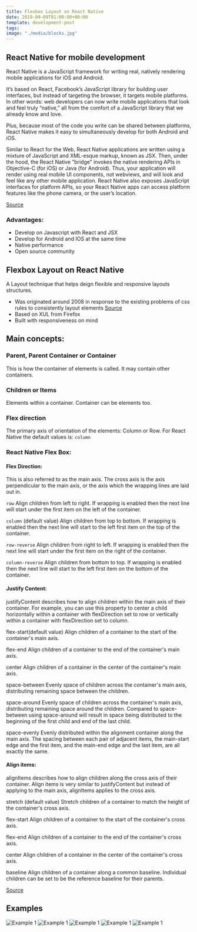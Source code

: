 ```yaml
---
title: Flexbox Layout on React Native
date: 2019-09-09T01:00:00+00:00
template: development-post
tags: 
image: "./media/blocks.jpg"
---
```


## React Native for mobile development

React Native is a JavaScript framework for writing real, natively rendering mobile applications for iOS and Android. 

It’s based on React, Facebook’s JavaScript library for building user interfaces, but instead of targeting the browser, it targets mobile platforms. In other words: web developers can now write mobile applications that look and feel truly “native,” all from the comfort of a JavaScript library that we already know and love. 

Plus, because most of the code you write can be shared between platforms, React Native makes it easy to simultaneously develop for both Android and iOS.

Similar to React for the Web, React Native applications are written using a mixture of JavaScript and XML-esque markup, known as JSX. Then, under the hood, the React Native “bridge” invokes the native rendering APIs in Objective-C (for iOS) or Java (for Android). Thus, your application will render using real mobile UI components, not webviews, and will look and feel like any other mobile application. React Native also exposes JavaScript interfaces for platform APIs, so your React Native apps can access platform features like the phone camera, or the user’s location.

[Source](https://www.oreilly.com/library/view/learning-react-native/9781491929049/ch01.html)

### Advantages:

- Develop on Javascript with React and JSX
- Develop for Android and IOS at the same time
- Native performance
- Open source community 

## Flexbox Layout on React Native

A Layout technique that helps deign flexible and responsive layouts structures.

- Was originated around 2008 in response to the existing problems of css rules to consistently layout elements
[Source](https://vimeo.com/98746172)
- Based on XUL from Firefox
- Built with responsiveness on mind 

## Main concepts:

### Parent, Parent Container or Container

This is how the container of elements is called. It may contain other containers.

### Children or Items

Elements within a container. Container can be elements too.

### Flex direction

The primary axis of orientation of the elements: Column or Row. For React Native the default values is: `column`

### React Native Flex Box:

#### Flex Direction:

This is also referred to as the main axis. The cross axis is the axis perpendicular to the main axis, or the axis which the wrapping lines are laid out in.

`row` Align children from left to right. If wrapping is enabled then the next line will start under the first item on the left of the container.

`column` (default value) Align children from top to bottom. If wrapping is enabled then the next line will start to the left first item on the top of the container.

`row-reverse` Align children from right to left. If wrapping is enabled then the next line will start under the first item on the right of the container.

`column-reverse` Align children from bottom to top. If wrapping is enabled then the next line will start to the left first item on the bottom of the container.

#### Justify Content:

justifyContent describes how to align children within the main axis of their container. For example, you can use this property to center a child horizontally within a container with flexDirection set to row or vertically within a container with flexDirection set to column.

flex-start(default value) Align children of a container to the start of the container's main axis.

flex-end Align children of a container to the end of the container's main axis.

center Align children of a container in the center of the container's main axis.

space-between Evenly space of children across the container's main axis, distributing remaining space between the children.

space-around Evenly space of children across the container's main axis, distributing remaining space around the children. Compared to space-between using space-around will result in space being distributed to the beginning of the first child and end of the last child.

space-evenly Evenly distributed within the alignment container along the main axis. The spacing between each pair of adjacent items, the main-start edge and the first item, and the main-end edge and the last item, are all exactly the same.


#### Align items:

alignItems describes how to align children along the cross axis of their container. Align items is very similar to justifyContent but instead of applying to the main axis, alignItems applies to the cross axis.

stretch (default value) Stretch children of a container to match the height of the container's cross axis.

flex-start Align children of a container to the start of the container's cross axis.

flex-end Align children of a container to the end of the container's cross axis.

center Align children of a container in the center of the container's cross axis.

baseline Align children of a container along a common baseline. Individual children can be set to be the reference baseline for their parents.

[Source](https://facebook.github.io/react-native/docs/flexbox)

## Examples

![Example 1](media/rn-flex/rn-flex-1.png)
![Example 1](media/rn-flex/rn-flex-2.png)
![Example 1](media/rn-flex/rn-flex-3.png)
![Example 1](media/rn-flex/rn-flex-4.png)
![Example 1](media/rn-flex/rn-flex-5.png)
